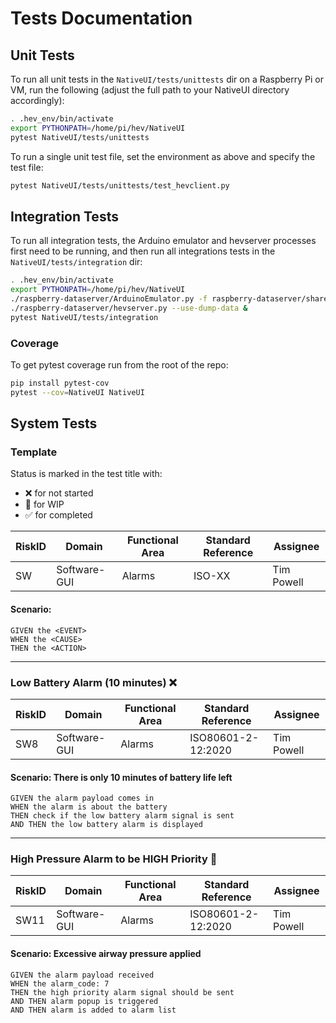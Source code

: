 # Tests Documentation

## Unit Tests

To run all unit tests in the `NativeUI/tests/unittests` dir on a Raspberry Pi or VM, run the following 
(adjust the full path to your NativeUI directory accordingly):

```bash
. .hev_env/bin/activate
export PYTHONPATH=/home/pi/hev/NativeUI
pytest NativeUI/tests/unittests
```

To run a single unit test file, set the environment as above and specify the test file:

```bash
pytest NativeUI/tests/unittests/test_hevclient.py
```

## Integration Tests

To run all integration tests, the Arduino emulator and hevserver processes first need to be running, and 
then run all integrations tests in the `NativeUI/tests/integration` dir:

```bash
. .hev_env/bin/activate
export PYTHONPATH=/home/pi/hev/NativeUI
./raspberry-dataserver/ArduinoEmulator.py -f raspberry-dataserver/share/B6-20201207.dump &
./raspberry-dataserver/hevserver.py --use-dump-data &
pytest NativeUI/tests/integration
```

### Coverage

To get pytest coverage run from the root of the repo:

```bash
pip install pytest-cov
pytest --cov=NativeUI NativeUI
```


## System Tests

### Template

Status is marked in the test title with:
* :x: for not started
* :large_orange_diamond: for WIP
* :white_check_mark: for completed

RiskID | Domain | Functional Area | Standard Reference | Assignee
------ | ------ | --------------- | ------------------ | --------
SW | Software-GUI | Alarms | ISO-XX | Tim Powell

#### Scenario: <EXAMPLE>

    GIVEN the <EVENT>
    WHEN the <CAUSE>
    THEN the <ACTION>

---

### Low Battery Alarm (10 minutes) :x:

RiskID | Domain | Functional Area | Standard Reference | Assignee
------ | ------ | --------------- | ------------------ | --------
SW8 | Software-GUI | Alarms | ISO80601-2-12:2020 | Tim Powell

#### Scenario: There is only 10 minutes of battery life left

    GIVEN the alarm payload comes in
    WHEN the alarm is about the battery
    THEN check if the low battery alarm signal is sent
    AND THEN the low battery alarm is displayed

---

### High Pressure Alarm to be HIGH Priority :large_orange_diamond:

RiskID | Domain | Functional Area | Standard Reference | Assignee
------ | ------ | --------------- | ------------------ | --------
SW11 | Software-GUI | Alarms | ISO80601-2-12:2020 | Tim Powell

#### Scenario: Excessive airway pressure applied

    GIVEN the alarm payload received
    WHEN the alarm_code: 7
    THEN the high priority alarm signal should be sent
    AND THEN alarm popup is triggered
    AND THEN alarm is added to alarm list
